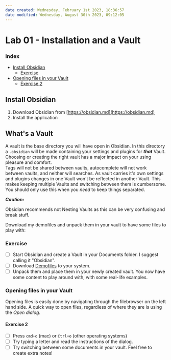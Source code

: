 ```yaml
---
date created: Wednesday, February 1st 2023, 18:36:57
date modified: Wednesday, August 30th 2023, 09:12:05
---
```


# Lab 01 - Installation and a Vault

### Index

- [Install Obsidian](#Install%20Obsidian)
    - [Exercise](#Exercise)
- [Opening files in your Vault](#Opening%20files%20in%20your%20Vault)
    - [Exercise 2](#Exercise%202)

## Install Obsidian

1. Download Obsidian from [https://obsidian.md](https://obsidian.md)
2. Install the application

## What's a Vault

A vault is the base directory you will have open in Obsidian. In this directory a `.obsidian` will be made containing your settings and plugins for ***that*** Vault. Choosing or creating the right vault has a major impact on your using pleasure and comfort.  
Tags will not be shared between vaults, autocomplete will not work between vaults, and neither will searches. As vault carries it's own settings and plugins changes in one Vault won't be reflected in another Vault. This makes keeping multiple Vaults and switching between them is cumbersome. You should only use this when you *need* to keep things separated.

***Caution:***

Obsidian recommends not Nesting Vaults as this can be very confusing and break stuff.

Download my demofiles and unpack them in your vault to have some files to play with:  

### Exercise

- [ ] Start Obsidian and create a Vault in your Documents folder. I suggest calling it "Obsidian".
- [ ] Download [Demofiles](assets/Demofiles.zip) to your system.
- [ ] Unpack them and place them in your newly created vault. You now have some content to play around with, with some real-life examples.

### Opening files in your Vault

Opening files is easily done by navigating through the filebrowser on the left hand side. A quick way to open files, regardless of where they are is using the *Open dialog*.

#### Exercise 2

- [ ] Press `cmd+o` (mac) or `Ctrl+o` (other operating systems)
- [ ] Try typing a letter and read the instructions of the dialog.
- [ ] Try switching between some documents in your vault. Feel free to create extra notes!
